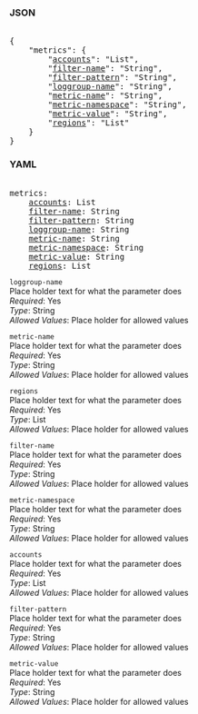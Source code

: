 ### JSON 
<pre> 
{
    "metrics": {
        "<a href=#accounts>accounts</a>": "List", 
        "<a href=#filter-name>filter-name</a>": "String", 
        "<a href=#filter-pattern>filter-pattern</a>": "String", 
        "<a href=#loggroup-name>loggroup-name</a>": "String", 
        "<a href=#metric-name>metric-name</a>": "String", 
        "<a href=#metric-namespace>metric-namespace</a>": "String", 
        "<a href=#metric-value>metric-value</a>": "String", 
        "<a href=#regions>regions</a>": "List"
    }
}</pre> 
### YAML 
<pre> 
metrics:
    <a href=#accounts>accounts</a>: List
    <a href=#filter-name>filter-name</a>: String
    <a href=#filter-pattern>filter-pattern</a>: String
    <a href=#loggroup-name>loggroup-name</a>: String
    <a href=#metric-name>metric-name</a>: String
    <a href=#metric-namespace>metric-namespace</a>: String
    <a href=#metric-value>metric-value</a>: String
    <a href=#regions>regions</a>: List
</pre> 


`loggroup-name`  <a name="loggroup-name"></a> \
Place holder text for what the parameter does \
*Required*: Yes \
*Type*: String \
*Allowed Values*: Place holder for allowed values

`metric-name`  <a name="metric-name"></a> \
Place holder text for what the parameter does \
*Required*: Yes \
*Type*: String \
*Allowed Values*: Place holder for allowed values

`regions`  <a name="regions"></a> \
Place holder text for what the parameter does \
*Required*: Yes \
*Type*: List \
*Allowed Values*: Place holder for allowed values

`filter-name`  <a name="filter-name"></a> \
Place holder text for what the parameter does \
*Required*: Yes \
*Type*: String \
*Allowed Values*: Place holder for allowed values

`metric-namespace`  <a name="metric-namespace"></a> \
Place holder text for what the parameter does \
*Required*: Yes \
*Type*: String \
*Allowed Values*: Place holder for allowed values

`accounts`  <a name="accounts"></a> \
Place holder text for what the parameter does \
*Required*: Yes \
*Type*: List \
*Allowed Values*: Place holder for allowed values

`filter-pattern`  <a name="filter-pattern"></a> \
Place holder text for what the parameter does \
*Required*: Yes \
*Type*: String \
*Allowed Values*: Place holder for allowed values

`metric-value`  <a name="metric-value"></a> \
Place holder text for what the parameter does \
*Required*: Yes \
*Type*: String \
*Allowed Values*: Place holder for allowed values

